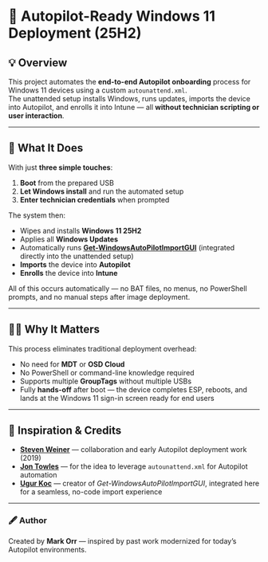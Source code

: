 # 🧰 Autopilot-Ready Windows 11 Deployment (25H2)

## 💡 Overview
This project automates the **end-to-end Autopilot onboarding** process for Windows 11 devices using a custom `autounattend.xml`.  
The unattended setup installs Windows, runs updates, imports the device into Autopilot, and enrolls it into Intune — all **without technician scripting or user interaction**.

---

## 🚀 What It Does

With just **three simple touches**:

1. **Boot** from the prepared USB  
2. **Let Windows install** and run the automated setup  
3. **Enter technician credentials** when prompted  

The system then:

- Wipes and installs **Windows 11 25H2**  
- Applies all **Windows Updates**  
- Automatically runs **[Get-WindowsAutoPilotImportGUI](https://github.com/ugurkocde/AutoPilot_Import_GUI)** (integrated directly into the unattended setup)  
- **Imports** the device into **Autopilot**  
- **Enrolls** the device into **Intune**

All of this occurs automatically — no BAT files, no menus, no PowerShell prompts, and no manual steps after image deployment.

---

## 🧑‍💻 Why It Matters

This process eliminates traditional deployment overhead:

- No need for **MDT** or **OSD Cloud**  
- No PowerShell or command-line knowledge required  
- Supports multiple **GroupTags** without multiple USBs  
- Fully **hands-off** after boot — the device completes ESP, reboots, and lands at the Windows 11 sign-in screen ready for end users  

---

## 🙏 Inspiration & Credits

- **[Steven Weiner](https://www.linkedin.com/in/stevew25/)** — collaboration and early Autopilot deployment work (2019)  
- **[Jon Towles](https://www.linkedin.com/in/jontowles/)** — for the idea to leverage `autounattend.xml` for Autopilot automation  
- **[Ugur Koc](https://github.com/ugurkocde/AutoPilot_Import_GUI)** — creator of *Get-WindowsAutoPilotImportGUI*, integrated here for a seamless, no-code import experience  

---

### 🖋️ Author
Created by **Mark Orr** — inspired by past work modernized for today’s Autopilot environments.  
